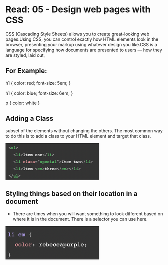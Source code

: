 # Read: 05 - Design web pages with CSS

CSS (Cascading Style Sheets) allows you to create great-looking web pages.Using CSS, you can control exactly how HTML elements look in the browser, presenting your markup using whatever design you like.CSS is a language for specifying how documents are presented to users — how they are styled, laid out,

## For Example:

h1 {
    color: red;
    font-size: 5em;
}

h1 {
    color: blue;
    font-size: 6em;
}

p {
    color: white
}

## Adding a Class

subset of the elements without changing the others. The most common way to do this is to add a class to your HTML element and target that class.




<img width="300" alt="Screen Shot 2022-09-20 at 9 11 17 AM" src="Screen Shot 2022-09-21 at 9.30.11 PM.png">

## Styling things based on their location in a document

* There are times when you will want something to look different based on where it is in the document. There is a selector you can use here.


<img width="300" alt="Screen Shot 2022-09-20 at 9 28 44 AM" src="Screen Shot 2022-09-21 at 9.38.53 PM.png">
